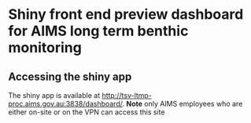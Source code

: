 # Shiny front end preview dashboard for AIMS long term benthic monitoring

## Accessing the shiny app
   
   The shiny app is available at
   http://tsv-ltmp-proc.aims.gov.au:3838/dashboard/. **Note** only
   AIMS employees who are either on-site or on the VPN can access this
   site
